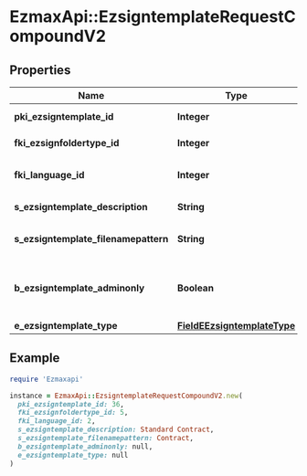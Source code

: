 # EzmaxApi::EzsigntemplateRequestCompoundV2

## Properties

| Name | Type | Description | Notes |
| ---- | ---- | ----------- | ----- |
| **pki_ezsigntemplate_id** | **Integer** | The unique ID of the Ezsigntemplate | [optional] |
| **fki_ezsignfoldertype_id** | **Integer** | The unique ID of the Ezsignfoldertype. | [optional] |
| **fki_language_id** | **Integer** | The unique ID of the Language.  Valid values:  |Value|Description| |-|-| |1|French| |2|English| |  |
| **s_ezsigntemplate_description** | **String** | The description of the Ezsigntemplate |  |
| **s_ezsigntemplate_filenamepattern** | **String** | The filename pattern of the Ezsigntemplate | [optional] |
| **b_ezsigntemplate_adminonly** | **Boolean** | Whether the Ezsigntemplate can be accessed by admin users only (eUserType&#x3D;Normal) |  |
| **e_ezsigntemplate_type** | [**FieldEEzsigntemplateType**](FieldEEzsigntemplateType.md) |  |  |

## Example

```ruby
require 'Ezmaxapi'

instance = EzmaxApi::EzsigntemplateRequestCompoundV2.new(
  pki_ezsigntemplate_id: 36,
  fki_ezsignfoldertype_id: 5,
  fki_language_id: 2,
  s_ezsigntemplate_description: Standard Contract,
  s_ezsigntemplate_filenamepattern: Contract,
  b_ezsigntemplate_adminonly: null,
  e_ezsigntemplate_type: null
)
```

